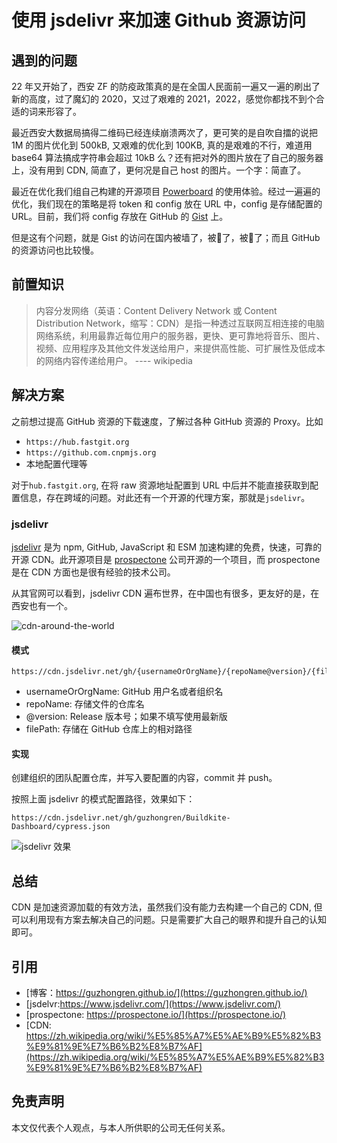 # 使用 jsdelivr 来加速 Github 资源访问


## 遇到的问题

22 年又开始了，西安 ZF 的防疫政策真的是在全国人民面前一遍又一遍的刷出了新的高度，过了魔幻的 2020，又过了艰难的 2021，2022，感觉你都找不到个合适的词来形容了。

最近西安大数据局搞得二维码已经连续崩溃两次了，更可笑的是自吹自擂的说把 1M 的图片优化到 500kB, 又艰难的优化到 100KB, 真的是艰难的不行，难道用 base64 算法搞成字符串会超过 10kB 么？还有把对外的图片放在了自己的服务器上，没有用到 CDN, 简直了，更何况是自己 host 的图片。一个字：简直了。

最近在优化我们组自己构建的开源项目 [Powerboard](https://github.com/Apollo-for-fun/Powerboard) 的使用体验。经过一遍遍的优化，我们现在的策略是将 token 和 config 放在 URL 中，config 是存储配置的 URL。目前，我们将 config 存放在 GitHub 的 [Gist](https://gist.github.com/) 上。

但是这有个问题，就是 Gist 的访问在国内被墙了，被🧱了，被🧱了；而且 GitHub 的资源访问也比较慢。

## 前置知识

> 内容分发网络（英语：Content Delivery Network 或 Content Distribution Network，缩写：CDN）是指一种透过互联网互相连接的电脑网络系统，利用最靠近每位用户的服务器，更快、更可靠地将音乐、图片、视频、应用程序及其他文件发送给用户，来提供高性能、可扩展性及低成本的网络内容传递给用户。 ---- wikipedia

## 解决方案

之前想过提高 GitHub 资源的下载速度，了解过各种 GitHub 资源的 Proxy。比如
- `https://hub.fastgit.org`
- `https://github.com.cnpmjs.org`
- 本地配置代理等

对于`hub.fastgit.org`, 在将 raw 资源地址配置到 URL 中后并不能直接获取到配置信息，存在跨域的问题。对此还有一个开源的代理方案，那就是`jsdelivr`。

### jsdelivr

[jsdelivr](https://github.com/jsdelivr/jsdelivr) 是为 npm, GitHub, JavaScript 和 ESM 加速构建的免费，快速，可靠的开源 CDN。此开源项目是 [prospectone](https://prospectone.io/) 公司开源的一个项目，而 prospectone 是在 CDN 方面也是很有经验的技术公司。

从其官网可以看到，jsdelivr CDN 遍布世界，在中国也有很多，更友好的是，在西安也有一个。

![cdn-around-the-world](https://cdn.jsdelivr.net/gh/guzhongren/picx-images-hosting@master/cdn/cdn-around-the-world.12nesnyias8w.webp)

#### 模式

```
https://cdn.jsdelivr.net/gh/{usernameOrOrgName}/{repoName@version}/{filePath}
```

- usernameOrOrgName: GitHub 用户名或者组织名
- repoName: 存储文件的仓库名
- @version: Release 版本号；如果不填写使用最新版
- filePath: 存储在 GitHub 仓库上的相对路径

#### 实现

创建组织的团队配置仓库，并写入要配置的内容，commit 并 push。

按照上面 jsdelivr 的模式配置路径，效果如下：

```
https://cdn.jsdelivr.net/gh/guzhongren/Buildkite-Dashboard/cypress.json
```

![jsdelivr 效果](https://cdn.jsdelivr.net/gh/guzhongren/picx-images-hosting@master/cdn/cdn-github-data.5f2n2k3it68.webp)

## 总结

CDN 是加速资源加载的有效方法，虽然我们没有能力去构建一个自己的 CDN, 但可以利用现有方案去解决自己的问题。只是需要扩大自己的眼界和提升自己的认知即可。

## 引用

* [博客：https://guzhongren.github.io/](https://guzhongren.github.io/)
* [jsdelvr:https://www.jsdelivr.com/](https://www.jsdelivr.com/)
* [prospectone: https://prospectone.io/](https://prospectone.io/)
* [CDN: https://zh.wikipedia.org/wiki/%E5%85%A7%E5%AE%B9%E5%82%B3%E9%81%9E%E7%B6%B2%E8%B7%AF](https://zh.wikipedia.org/wiki/%E5%85%A7%E5%AE%B9%E5%82%B3%E9%81%9E%E7%B6%B2%E8%B7%AF)

## 免责声明

本文仅代表个人观点，与本人所供职的公司无任何关系。


